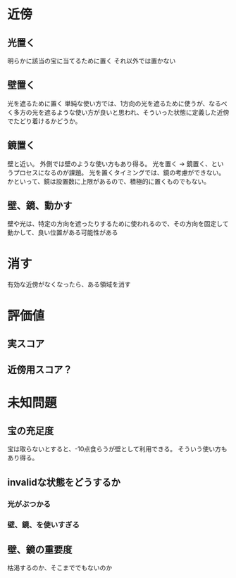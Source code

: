 # 近傍

## 光置く

明らかに該当の宝に当てるために置く
それ以外では置かない

## 壁置く

光を遮るために置く
単純な使い方では、1方向の光を遮るために使うが、なるべく多方の光を遮るような使い方が良いと思われ、そういった状態に定義した近傍でたどり着けるかどうか。

## 鏡置く

壁と近い。
外側では壁のような使い方もあり得る。
光を置く -> 鏡置く、というプロセスになるのが課題。
光を置くタイミングでは、鏡の考慮ができない。
かといって、鏡は設置数に上限があるので、積極的に置くものでもない。

## 壁、鏡、動かす

壁や光は、特定の方向を遮ったりするために使われるので、その方向を固定して動かして、良い位置がある可能性がある

# 消す

有効な近傍がなくなったら、ある領域を消す

# 評価値

## 実スコア

## 近傍用スコア？

# 未知問題

## 宝の充足度

宝は取らないとすると、-10点食らうが壁として利用できる。
そういう使い方もあり得る。

## invalidな状態をどうするか

### 光がぶつかる

### 壁、鏡、を使いすぎる

## 壁、鏡の重要度

枯渇するのか、そこまででもないのか
